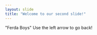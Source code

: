 ```yaml
---
layout: slide
title: "Welcome to our second slide!"
---
```

"Ferda Boys"
Use the left arrow to go back!
